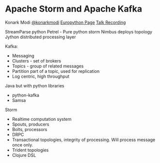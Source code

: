 Apache Storm and Apache Kafka
=============================
Konark Modi
[@konarkmodi](https://twitter.com/konarkmodi)
[Europython Page](https://ep2014.europython.eu/en/schedule/sessions/111/)
[Talk Recording](https://www.youtube.com/watch?v=uwiHZru2Wjc)

StreamParse python
Petrel - Pure python storm
Nimbus deploys topology
Jython
distributed processing layer

Kafka:
- Messaging
- Clusters - set of brokers
- Topics - group of related messages
- Partition part of a topic, used for replication
- Log centric, high throughput

Java but with python libraries
- python-kafka
- Samsa

Storm
- Realtime computation system
- Spouts, producers
- Bolts, processors
- DRPC
- Transactional topologies, integrity of processing. Will process message once only.
- Trident topologies
- Clojure DSL
